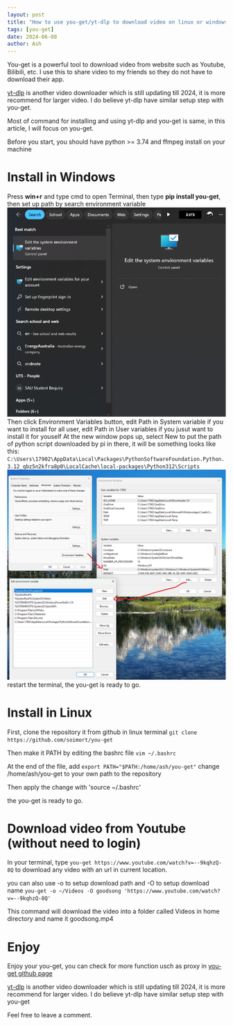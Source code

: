 ```yaml
---
layout: post
title: "How to use you-get/yt-dlp to download video on linux or windows"
tags: [you-get]
date: 2024-06-08
author: Ash
---
```

You-get is a powerful tool to download video from website such as Youtube, Bilibili, etc. I use this to share video to my friends so they do not have to download their app.

[yt-dlp](https://github.com/yt-dlp/yt-dlp) is another video downloader which is still updating till 2024, it is more recommend for larger video. I do believe yt-dlp have similar setup step with you-get.

Most of command for installing and using yt-dlp and you-get is same, in this article, I will focus on you-get.

Before you start, you should have python >= 3.74 and ffmpeg install on your machine

# Install in Windows
Press **win+r** and type cmd to open Terminal, then type **pip install you-get**, then set up path by search environment variable
![envir](/assets/img/envir.png)
Then click Environment Variables button, edit Path in System variable if you want to install for all user, edit Path in User variables if you jusut want to install it for youself
At the new window pops up, select New to put the path of python script downloaded by pi in there, it will be something looks like this:
`C:\Users\17902\AppData\Local\Packages\PythonSoftwareFoundation.Python.3.12_qbz5n2kfra8p0\LocalCache\local-packages\Python312\Scripts`
![envir2](/assets/img/envir2.png)
restart the terminal, the you-get is ready to go.
# Install in Linux
First, clone the repository it from github in linux terminal 
`git clone https://github.com/soimort/you-get`

Then make it PATH by editing the bashrc file
`vim ~/.bashrc`

At the end of the file, add
`export PATH="$PATH:/home/ash/you-get"`
change /home/ash/you-get to your own path to the repository

Then apply the change with
'source ~/.bashrc'

the you-get is ready to go.

# Download video from Youtube (without need to login)
In your terminal, type `you-get https://www.youtube.com/watch?v=--9kqhzQ-8Q` to download any video with an url in current location.


you can also use -o to setup download path and -O to setup download name
`you-get -o ~/Videos -O goodsong 'https://www.youtube.com/watch?v=--9kqhzQ-8Q'`


This command will download the video into a folder called Videos in home directory and name it goodsong.mp4

# Enjoy
Enjoy your you-get, you can check for more function usch as proxy in [you-get github page](https://github.com/soimort/you-get)

[yt-dlp](https://github.com/yt-dlp/yt-dlp) is another video downloader which is still updating till 2024, it is more recommend for larger video. I do believe yt-dlp have similar setup step with you-get 

Feel free to leave a comment.


